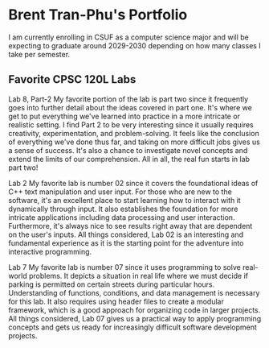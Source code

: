 # Brent Tran-Phu's Portfolio

I am currently enrolling in CSUF as a computer science major and will be expecting to graduate around 2029-2030 depending on how many classes I take per semester.

## Favorite CPSC 120L Labs

Lab 8, Part-2
My favorite portion of the lab is part two since it frequently goes into further detail about the ideas covered in part one. It's where we get to put everything we've learned into practice in a more intricate or realistic setting. I find Part 2 to be very interesting since it usually requires creativity, experimentation, and problem-solving. It feels like the conclusion of everything we've done thus far, and taking on more difficult jobs gives us a sense of success. It's also a chance to investigate novel concepts and extend the limits of our comprehension. All in all, the real fun starts in lab part two!

Lab 2
My favorite lab is number 02 since it covers the foundational ideas of C++ text manipulation and user input. For those who are new to the software, it's an excellent place to start learning how to interact with it dynamically through input. It also establishes the foundation for more intricate applications including data processing and user interaction. Furthermore, it's always nice to see results right away that are dependent on the user's inputs. All things considered, Lab 02 is an interesting and fundamental experience as it is the starting point for the adventure into interactive programming.

Lab 7
My favorite lab is number 07 since it uses programming to solve real-world problems. It depicts a situation in real life where we must decide if parking is permitted on certain streets during particular hours. Understanding of functions, conditions, and data management is necessary for this lab. It also requires using header files to create a modular framework, which is a good approach for organizing code in larger projects. All things considered, Lab 07 gives us a practical way to apply programming concepts and gets us ready for increasingly difficult software development projects.
